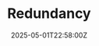 ---
title: Redundancy
linkTitle: Redundancy
date: '2025-05-01T22:58:00Z'
weight: 1
description: The redundancy policy outlines fair and transparent processes for managing
  redundancy, ensuring compliance with ISO standards, and providing support for affected
  employees, including consultation and career assistance.
draft: false
ref: redundancy
---